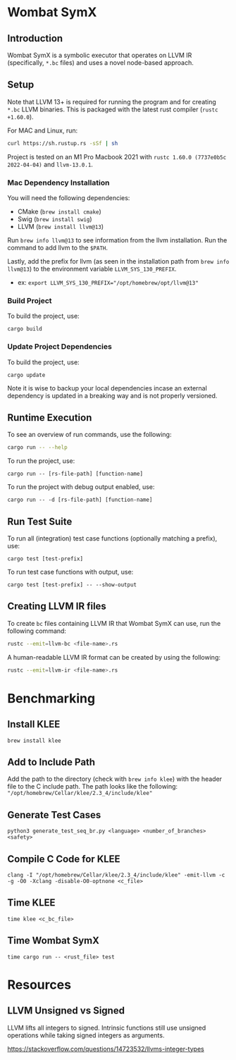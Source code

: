 # Wombat SymX

## Introduction

Wombat SymX is a symbolic executor that operates on LLVM IR (specifically, `*.bc` files) and uses a novel node-based approach.

## Setup

Note that LLVM 13+ is required for running the program and for creating `*.bc` LLVM binaries. This is packaged with the latest rust compiler (`rustc +1.60.0`).

For MAC and Linux, run:
```zsh
curl https://sh.rustup.rs -sSf | sh
```

Project is tested on an M1 Pro Macbook 2021 with `rustc 1.60.0 (7737e0b5c 2022-04-04)` and `llvm-13.0.1`.

### Mac Dependency Installation

You will need the following dependencies:
- CMake (`brew install cmake`)
- Swig (`brew install swig`)
- LLVM (`brew install llvm@13`)

Run `brew info llvm@13` to see information from the llvm installation. Run the command to add llvm to the `$PATH`.

Lastly, add the prefix for llvm (as seen in the installation path from `brew info llvm@13`) to the environment variable `LLVM_SYS_130_PREFIX`.
- ex: `export LLVM_SYS_130_PREFIX="/opt/homebrew/opt/llvm@13"`

### Build Project

To build the project, use:
```
cargo build
```

### Update Project Dependencies

To build the project, use:
```
cargo update
```
Note it is wise to backup your local dependencies incase an external dependency is updated in a breaking way and is not properly versioned.

## Runtime Execution

To see an overview of run commands, use the following:
```bash
cargo run -- --help
```

To run the project, use:
```
cargo run -- [rs-file-path] [function-name]
```

To run the project with debug output enabled, use:
```
cargo run -- -d [rs-file-path] [function-name]
```

## Run Test Suite

To run all (integration) test case functions (optionally matching a prefix), use:
```
cargo test [test-prefix]
```

To run test case functions with output, use:
```
cargo test [test-prefix] -- --show-output
```


## Creating LLVM IR files

To create `bc` files containing LLVM IR that Wombat SymX can use, run the following command:
```zsh
rustc --emit=llvm-bc <file-name>.rs
```

A human-readable LLVM IR format can be created by using the following:
```zsh
rustc --emit=llvm-ir <file-name>.rs
```

# Benchmarking
## Install KLEE

`brew install klee`

## Add to Include Path

Add the path to the directory (check with `brew info klee`) with the header file to the C include path.
The path looks like the following:
`"/opt/homebrew/Cellar/klee/2.3_4/include/klee"`

## Generate Test Cases
`python3 generate_test_seq_br.py <language> <number_of_branches> <safety>`

## Compile C Code for KLEE
`clang -I "/opt/homebrew/Cellar/klee/2.3_4/include/klee" -emit-llvm -c -g -O0 -Xclang -disable-O0-optnone <c_file>`

## Time KLEE
`time klee <c_bc_file>`

## Time Wombat SymX
`time cargo run -- <rust_file> test`  


# Resources

## LLVM Unsigned vs Signed

LLVM lifts all integers to signed. Intrinsic functions still use unsigned operations while taking signed integers as arguments.

https://stackoverflow.com/questions/14723532/llvms-integer-types
